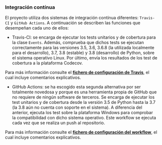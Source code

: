### Integración contínua

El proyecto utiliza dos sistemas de integración contínua diferentes: `Travis-CI` y `GitHub Actions`. A continuación se describen las funciones que desempeñan cada uno de ellos:

+ Travis-CI: se encarga de ejecutar los tests unitarios y de cobertura para la clase `Events`. Además, comprueba que dichos tests se ejecutan correctamente para las versiones 3.5, 3.6, 3.6.8 (la utilizada localmente para el desarrollo), 3.7, 3.8 (estable) y 3.8 (desarrollo) de Python, sobre el sistema operativo Linux. Por último, envía los resultados de los test de cobertura a la plataforma Codecov.

Para más información consulte el [**fichero de configuración de Travis**](https://github.com/alvarillo89/UGR-CC-Project/blob/master/.travis.yml), el cual incluye comentarios explicativos.

+ GitHub Actions: se ha escogido esta segunda alternativa por ser totalmente novedosa y porque es una herramienta propia de GitHub que no requiere de ningún software de terceros. Se encarga de ejecutar los test unitarios y de cobertura desde la versión 3.5 de Python hasta la 3.7 (la 3.8 aún no cuenta con soporte en el sistema). A diferencia del anterior, ejecuta los test sobre la plataforma Windows para comprobar la compatibilidad con dicho sistema operativo. Este workflow se ejecuta cada vez que se realiza un push al repositorio.

Para más información consulte el [**fichero de configuración del workflow**](https://github.com/alvarillo89/UGR-CC-Project/blob/master/.github/workflows/WindowsTest.yml), el cual incluye comentarios explicativos.

